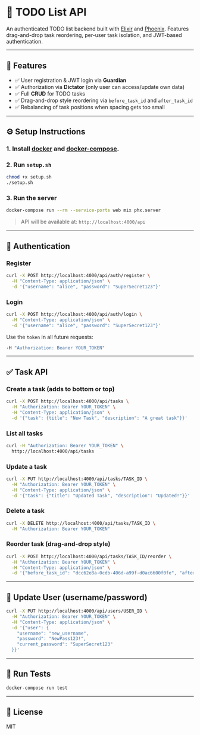 # 📝 TODO List API

An authenticated TODO list backend built with [Elixir](https://elixir-lang.org/) and [Phoenix](https://www.phoenixframework.org/).
Features drag-and-drop task reordering, per-user task isolation, and JWT-based authentication.

---

## 🚀 Features

- ✅ User registration & JWT login via **Guardian**
- ✅ Authorization via **Dictator** (only user can access/update own data)
- ✅ Full **CRUD** for TODO tasks
- ✅ Drag-and-drop style reordering via `before_task_id` and `after_task_id`
- ✅ Rebalancing of task positions when spacing gets too small

---

## ⚙️ Setup Instructions

### 1. Install [docker](https://docs.docker.com/engine/install/) and [docker-compose](https://docs.docker.com/compose/install/).


### 2. Run `setup.sh`

```bash
chmod +x setup.sh
./setup.sh
```

### 3. Run the server

```bash
docker-compose run --rm --service-ports web mix phx.server
```

> API will be available at: `http://localhost:4000/api`

---

## 🔐 Authentication

### Register

```bash
curl -X POST http://localhost:4000/api/auth/register \
  -H "Content-Type: application/json" \
  -d '{"username": "alice", "password": "SuperSecret123"}'
```

### Login

```bash
curl -X POST http://localhost:4000/api/auth/login \
  -H "Content-Type: application/json" \
  -d '{"username": "alice", "password": "SuperSecret123"}'
```

Use the `token` in all future requests:

```bash
-H "Authorization: Bearer YOUR_TOKEN"
```

---

## ✅ Task API

### Create a task (adds to bottom or top)

```bash
curl -X POST http://localhost:4000/api/tasks \
  -H "Authorization: Bearer YOUR_TOKEN" \
  -H "Content-Type: application/json" \
  -d '{"task": {title": "New Task", "description": "A great task"}}'
```

### List all tasks

```bash
curl -H "Authorization: Bearer YOUR_TOKEN" \
  http://localhost:4000/api/tasks
```

### Update a task

```bash
curl -X PUT http://localhost:4000/api/tasks/TASK_ID \
  -H "Authorization: Bearer YOUR_TOKEN" \
  -H "Content-Type: application/json" \
  -d '{"task": {"title": "Updated Task", "description": "Updated!"}}'
```

### Delete a task

```bash
curl -X DELETE http://localhost:4000/api/tasks/TASK_ID \
  -H "Authorization: Bearer YOUR_TOKEN"
```

### Reorder task (drag-and-drop style)

```bash
curl -X POST http://localhost:4000/api/tasks/TASK_ID/reorder \
  -H "Authorization: Bearer YOUR_TOKEN" \
  -H "Content-Type: application/json" \
  -d '{"before_task_id": "dcc62e8a-0cdb-406d-a99f-d0ac6600f0fe", "after_task_id": "dcc62e8a-0cdb-406d-a99f-d0ac6600f0fe"}'
```

---

## 🔐 Update User (username/password)

```bash
curl -X PUT http://localhost:4000/api/users/USER_ID \
  -H "Authorization: Bearer YOUR_TOKEN" \
  -H "Content-Type: application/json" \
  -d '{"user": {
    "username": "new_username",
    "password": "NewPass123!",
    "current_password": "SuperSecret123"
  }}'
```

---

## 🧪 Run Tests

```bash
docker-compose run test
```

---

## 📜 License

MIT
